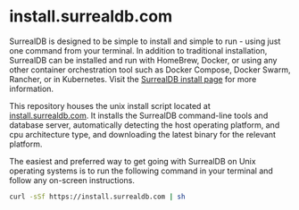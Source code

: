 # install.surrealdb.com

SurrealDB is designed to be simple to install and simple to run - using just one command from your terminal. In addition to traditional installation, SurrealDB can be installed and run with HomeBrew, Docker, or using any other container orchestration tool such as Docker Compose, Docker Swarm, Rancher, or in Kubernetes. Visit the [SurrealDB install page](https://surrealdb.com/install) for more information.

This repository houses the unix install script located at [install.surrealdb.com](https://install.surrealdb.com). It installs the SurrealDB command-line tools and database server,  automatically detecting the host operating platform, and cpu architecture type, and downloading the latest binary for the relevant platform.

The easiest and preferred way to get going with SurrealDB on Unix operating systems is to run the following command in your terminal and follow any on-screen instructions.

```bash
curl -sSf https://install.surrealdb.com | sh
```